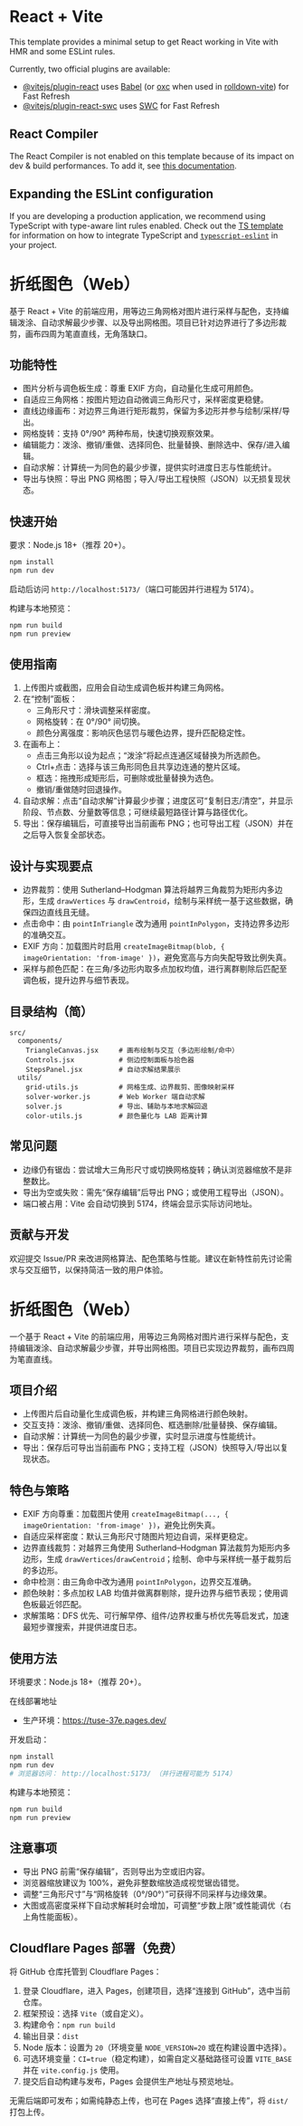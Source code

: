 # React + Vite

This template provides a minimal setup to get React working in Vite with HMR and some ESLint rules.

Currently, two official plugins are available:

- [@vitejs/plugin-react](https://github.com/vitejs/vite-plugin-react/blob/main/packages/plugin-react) uses [Babel](https://babeljs.io/) (or [oxc](https://oxc.rs) when used in [rolldown-vite](https://vite.dev/guide/rolldown)) for Fast Refresh
- [@vitejs/plugin-react-swc](https://github.com/vitejs/vite-plugin-react/blob/main/packages/plugin-react-swc) uses [SWC](https://swc.rs/) for Fast Refresh

## React Compiler

The React Compiler is not enabled on this template because of its impact on dev & build performances. To add it, see [this documentation](https://react.dev/learn/react-compiler/installation).

## Expanding the ESLint configuration

If you are developing a production application, we recommend using TypeScript with type-aware lint rules enabled. Check out the [TS template](https://github.com/vitejs/vite/tree/main/packages/create-vite/template-react-ts) for information on how to integrate TypeScript and [`typescript-eslint`](https://typescript-eslint.io) in your project.
# 折纸图色（Web）

基于 React + Vite 的前端应用，用等边三角网格对图片进行采样与配色，支持编辑泼涂、自动求解最少步骤、以及导出网格图。项目已针对边界进行了多边形裁剪，画布四周为笔直直线，无角落缺口。

## 功能特性
- 图片分析与调色板生成：尊重 EXIF 方向，自动量化生成可用颜色。
- 自适应三角网格：按图片短边自动微调三角形尺寸，采样密度更稳健。
- 直线边缘画布：对边界三角进行矩形裁剪，保留为多边形并参与绘制/采样/导出。
- 网格旋转：支持 0°/90° 两种布局，快速切换观察效果。
- 编辑能力：泼涂、撤销/重做、选择同色、批量替换、删除选中、保存/进入编辑。
- 自动求解：计算统一为同色的最少步骤，提供实时进度日志与性能统计。
- 导出与快照：导出 PNG 网格图；导入/导出工程快照（JSON）以无损复现状态。

## 快速开始

要求：Node.js 18+（推荐 20+）。

```bash
npm install
npm run dev
```

启动后访问 `http://localhost:5173/`（端口可能因并行进程为 5174）。

构建与本地预览：

```bash
npm run build
npm run preview
```

## 使用指南

1. 上传图片或截图，应用会自动生成调色板并构建三角网格。
2. 在“控制”面板：
   - 三角形尺寸：滑块调整采样密度。
   - 网格旋转：在 0°/90° 间切换。
   - 颜色分离强度：影响灰色惩罚与暖色边界，提升匹配稳定性。
3. 在画布上：
   - 点击三角形以设为起点；“泼涂”将起点连通区域替换为所选颜色。
   - Ctrl+点击：选择与该三角形同色且共享边连通的整片区域。
   - 框选：拖拽形成矩形后，可删除或批量替换为选色。
   - 撤销/重做随时回退操作。
4. 自动求解：点击“自动求解”计算最少步骤；进度区可“复制日志/清空”，并显示阶段、节点数、分量数等信息；可继续最短路径计算与路径优化。
5. 导出：保存编辑后，可直接导出当前画布 PNG；也可导出工程（JSON）并在之后导入恢复全部状态。

## 设计与实现要点

- 边界裁剪：使用 Sutherland–Hodgman 算法将越界三角裁剪为矩形内多边形，生成 `drawVertices` 与 `drawCentroid`，绘制与采样统一基于这些数据，确保四边直线且无缝。
- 点击命中：由 `pointInTriangle` 改为通用 `pointInPolygon`，支持边界多边形的准确交互。
- EXIF 方向：加载图片时启用 `createImageBitmap(blob, { imageOrientation: 'from-image' })`，避免宽高与方向失配导致比例失真。
- 采样与颜色匹配：在三角/多边形内取多点加权均值，进行离群剔除后匹配至调色板，提升边界与细节表现。

## 目录结构（简）

```
src/
  components/
    TriangleCanvas.jsx     # 画布绘制与交互（多边形绘制/命中）
    Controls.jsx           # 侧边控制面板与拾色器
    StepsPanel.jsx         # 自动求解结果展示
  utils/
    grid-utils.js          # 网格生成、边界裁剪、图像映射采样
    solver-worker.js       # Web Worker 端自动求解
    solver.js              # 导出、辅助与本地求解回退
    color-utils.js         # 颜色量化与 LAB 距离计算
```

## 常见问题

- 边缘仍有锯齿：尝试增大三角形尺寸或切换网格旋转；确认浏览器缩放不是非整数比。
- 导出为空或失败：需先“保存编辑”后导出 PNG；或使用工程导出（JSON）。
- 端口被占用：Vite 会自动切换到 5174，终端会显示实际访问地址。

## 贡献与开发

欢迎提交 Issue/PR 来改进网格算法、配色策略与性能。建议在新特性前先讨论需求与交互细节，以保持简洁一致的用户体验。
# 折纸图色（Web）

一个基于 React + Vite 的前端应用，用等边三角网格对图片进行采样与配色，支持编辑泼涂、自动求解最少步骤，并导出网格图。项目已实现边界裁剪，画布四周为笔直直线。

## 项目介绍
- 上传图片后自动量化生成调色板，并构建三角网格进行颜色映射。
- 交互支持：泼涂、撤销/重做、选择同色、框选删除/批量替换、保存编辑。
- 自动求解：计算统一为同色的最少步骤，实时显示进度与性能统计。
- 导出：保存后可导出当前画布 PNG；支持工程（JSON）快照导入/导出以复现状态。

## 特色与策略
- EXIF 方向尊重：加载图片使用 `createImageBitmap(..., { imageOrientation: 'from-image' })`，避免比例失真。
- 自适应采样密度：默认三角形尺寸随图片短边自调，采样更稳定。
- 边界直线裁剪：对越界三角使用 Sutherland–Hodgman 算法裁剪为矩形内多边形，生成 `drawVertices`/`drawCentroid`；绘制、命中与采样统一基于裁剪后的多边形。
- 命中检测：由三角命中改为通用 `pointInPolygon`，边界交互准确。
- 颜色映射：多点加权 LAB 均值并做离群剔除，提升边界与细节表现；使用调色板最近邻匹配。
- 求解策略：DFS 优先、可行解早停、组件/边界权重与桥优先等启发式，加速最短步骤搜索，并提供进度日志。

## 使用方法

环境要求：Node.js 18+（推荐 20+）。

在线部署地址
- 生产环境：https://tuse-37e.pages.dev/

开发启动：
```bash
npm install
npm run dev
# 浏览器访问： http://localhost:5173/ （并行进程可能为 5174）
```

构建与本地预览：
```bash
npm run build
npm run preview
```

## 注意事项
- 导出 PNG 前需“保存编辑”，否则导出为空或旧内容。
- 浏览器缩放建议为 100%，避免非整数缩放造成视觉锯齿错觉。
- 调整“三角形尺寸”与“网格旋转（0°/90°）”可获得不同采样与边缘效果。
- 大图或高密度采样下自动求解耗时会增加，可调整“步数上限”或性能调优（右上角性能面板）。

## Cloudflare Pages 部署（免费）

将 GitHub 仓库托管到 Cloudflare Pages：
1. 登录 Cloudflare，进入 Pages，创建项目，选择“连接到 GitHub”，选中当前仓库。
2. 框架预设：选择 `Vite`（或自定义）。
3. 构建命令：`npm run build`
4. 输出目录：`dist`
5. Node 版本：设置为 `20`（环境变量 `NODE_VERSION=20` 或在构建设置中选择）。
6. 可选环境变量：`CI=true`（稳定构建），如需自定义基础路径可设置 `VITE_BASE` 并在 `vite.config.js` 使用。
7. 提交后自动构建与发布，Pages 会提供生产地址与预览地址。

无需后端即可发布；如需纯静态上传，也可在 Pages 选择“直接上传”，将 `dist/` 打包上传。
